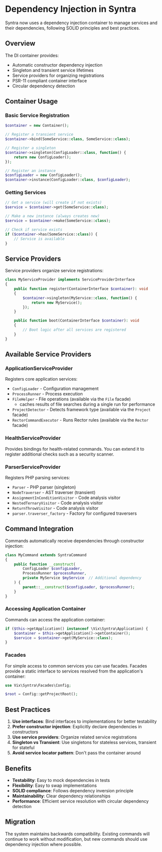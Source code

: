 # Dependency Injection in Syntra

Syntra now uses a dependency injection container to manage services and their dependencies, following SOLID principles and best practices.

## Overview

The DI container provides:

-   Automatic constructor dependency injection
-   Singleton and transient service lifetimes
-   Service providers for organizing registrations
-   PSR-11 compliant container interface
-   Circular dependency detection

## Container Usage

### Basic Service Registration

```php
$container = new Container();

// Register a transient service
$container->bind(SomeService::class, SomeService::class);

// Register a singleton
$container->singleton(ConfigLoader::class, function() {
    return new ConfigLoader();
});

// Register an instance
$configLoader = new ConfigLoader();
$container->instance(ConfigLoader::class, $configLoader);
```

### Getting Services

```php
// Get a service (will create if not exists)
$service = $container->get(SomeService::class);

// Make a new instance (always creates new)
$service = $container->make(SomeService::class);

// Check if service exists
if ($container->has(SomeService::class)) {
    // Service is available
}
```

## Service Providers

Service providers organize service registrations:

```php
class MyServiceProvider implements ServiceProviderInterface
{
    public function register(ContainerInterface $container): void
    {
        $container->singleton(MyService::class, function() {
            return new MyService();
        });
    }

    public function boot(ContainerInterface $container): void
    {
        // Boot logic after all services are registered
    }
}
```

## Available Service Providers

### ApplicationServiceProvider

Registers core application services:

-   `ConfigLoader` - Configuration management
-   `ProcessRunner` - Process execution
-   `FileHelper` - File operations (available via the `File` facade)
    -   caches results of file searches during a single run for performance
-   `ProjectDetector` - Detects framework type (available via the `Project` facade)
-   `RectorCommandExecutor` - Runs Rector rules (available via the `Rector` facade)

### HealthServiceProvider

Provides bindings for health-related commands. You can extend it to register
additional checks such as a security scanner.

### ParserServiceProvider

Registers PHP parsing services:

-   `Parser` - PHP parser (singleton)
-   `NodeTraverser` - AST traverser (transient)
-   `AssignmentInConditionVisitor` - Code analysis visitor
-   `NestedTernaryVisitor` - Code analysis visitor
-   `ReturnThrowVisitor` - Code analysis visitor
-   `parser.traverser_factory` - Factory for configured traversers

## Command Integration

Commands automatically receive dependencies through constructor injection:

```php
class MyCommand extends SyntraCommand
{
    public function __construct(
        ConfigLoader $configLoader,
        ProcessRunner $processRunner,
        private MyService $myService  // Additional dependency
    ) {
        parent::__construct($configLoader, $processRunner);
    }
}
```

### Accessing Application Container

Commands can access the application container:

```php
if ($this->getApplication() instanceof \Vix\Syntra\Application) {
    $container = $this->getApplication()->getContainer();
    $service = $container->get(MyService::class);
}
```

### Facades

For simple access to common services you can use facades. Facades provide a
static interface to services resolved from the application's container:

```php
use Vix\Syntra\Facades\Config;

$root = Config::getProjectRoot();
```

## Best Practices

1. **Use interfaces**: Bind interfaces to implementations for better testability
2. **Prefer constructor injection**: Explicitly declare dependencies in constructors
3. **Use service providers**: Organize related service registrations
4. **Singleton vs Transient**: Use singletons for stateless services, transient for stateful
5. **Avoid service locator pattern**: Don't pass the container around

## Benefits

-   **Testability**: Easy to mock dependencies in tests
-   **Flexibility**: Easy to swap implementations
-   **SOLID compliance**: Follows dependency inversion principle
-   **Maintainability**: Clear dependency relationships
-   **Performance**: Efficient service resolution with circular dependency detection

## Migration

The system maintains backwards compatibility. Existing commands will continue to work without modification, but new commands should use dependency injection where possible.
